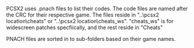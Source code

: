 PCSX2 uses .pnach files to list their codes.  The code files are named after the CRC for their respective game. The files reside in "..\pcsx2 location\cheats" or "..\pcsx2 location\cheats_ws". "cheats_ws" is for widescreen patches specfiically, and the rest reside in "Cheats"

PNACH files are sorted in to sub-folders based on their game names.
